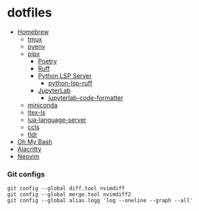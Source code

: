 # dotfiles

- [Homebrew](https://github.com/Homebrew/brew)
  - [tmux](https://github.com/tmux/tmux)
  - [pyenv](https://github.com/pyenv/pyenv)
  - [pipx](https://github.com/pypa/pipx)
    - [Poetry](https://github.com/python-poetry/poetry)
    - [Ruff](https://github.com/astral-sh/ruff)
    - [Python LSP Server](https://github.com/python-lsp/python-lsp-server)
      - [python-lsp-ruff](https://github.com/python-lsp/python-lsp-ruff)
    - [JupyterLab](https://github.com/jupyterlab/jupyterlab)
      - [jupyterlab-code-formatter](https://github.com/ryantam626/jupyterlab_code_formatter)
  - [miniconda](https://docs.anaconda.com/free/miniconda/)
  - [ltex-ls](https://github.com/valentjn/ltex-ls)
  - [lua-language-server](https://github.com/LuaLS/lua-language-server)
  - [ccls](https://github.com/MaskRay/ccls)
  - [tldr](https://github.com/tldr-pages/tldr)
- [Oh My Bash](https://github.com/ohmybash/oh-my-bash)
- [Alacritty](https://github.com/alacritty/alacritty)
- [Neovim](https://github.com/neovim/neovim)

### Git configs

```
git config --global diff.tool nvimdiff
git config --global merge.tool nvimdiff2
git config --global alias.logg 'log --oneline --graph --all'
```

